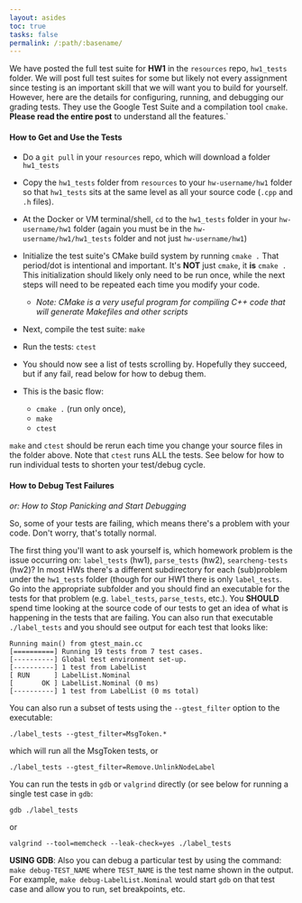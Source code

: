 ```yaml
---
layout: asides
toc: true
tasks: false
permalink: /:path/:basename/
---
```


We have posted the full test suite for **HW1** in the `resources` repo, `hw1_tests` folder. We will post full test suites for some but likely not every assignment since testing is an important skill that we will want you to build for yourself. However, here are the details for configuring, running, and debugging our grading tests. They use the Google Test Suite and a compilation tool `cmake`. **Please read the entire post** to understand all the features.`

#### How to Get and Use the Tests

*   Do a `git pull` in your `resources` repo, which will download a folder `hw1_tests`
    
*   Copy the `hw1_tests` folder from `resources` to your `hw-username/hw1` folder so that `hw1_tests` sits at the same level as all your source code (`.cpp` and `.h` files).
    
*   At the Docker or VM terminal/shell, `cd` to the `hw1_tests` folder in your `hw-username/hw1` folder (again you must be in the `hw-username/hw1/hw1_tests` folder and not just `hw-username/hw1`)
    
*   Initialize the test suite's CMake build system by running `cmake .`  That period/dot is intentional and important. It's **NOT** just `cmake`, it **is** `cmake .`  This initialization should likely only need to be run once, while the next steps will need to be repeated each time you modify your code.
    
    *   _Note: CMake is a very useful program for compiling C++ code that will generate Makefiles and other scripts_
        
*   Next, compile the test suite: `make`
    
*   Run the tests: `ctest`
    
*  You should now see a list of tests scrolling by. Hopefully they succeed, but if any fail, read below for how to debug them.

*   This is the basic flow:
    -  `cmake .` (run only once), 
    - `make` 
    - `ctest`

`make` and `ctest` should be rerun each time you change your source files in the folder above. Note that `ctest` runs ALL the tests. See below for how to run individual tests to shorten your test/debug cycle.
    

#### How to Debug Test Failures

_or: How to Stop Panicking and Start Debugging_  
  
So, some of your tests are failing, which means there's a problem with your code. Don't worry, that's totally normal.  
  
The first thing you'll want to ask yourself is, which homework problem is the issue occurring on: `label_tests` (hw1), `parse_tests` (hw2), `searcheng-tests` (hw2)? In most HWs there's a different subdirectory for each (sub)problem under the `hw1_tests` folder (though for our HW1 there is only `label_tests`. Go into the appropriate subfolder and you should find an executable for the tests for that problem (e.g. `label_tests`, `parse_tests`, etc.). You **SHOULD** spend time looking at the source code of our tests to get an idea of what is happening in the tests that are failing. You can also run that executable `./label_tests` and you should see output for each test that looks like:

```
Running main() from gtest_main.cc
[==========] Running 19 tests from 7 test cases.
[----------] Global test environment set-up.
[----------] 1 test from LabelList
[ RUN      ] LabelList.Nominal
[       OK ] LabelList.Nominal (0 ms)
[----------] 1 test from LabelList (0 ms total)
```

You can also run a subset of tests using the `--gtest_filter` option to the executable:

```
./label_tests --gtest_filter=MsgToken.*
```
which will run all the MsgToken tests, or

```
./label_tests --gtest_filter=Remove.UnlinkNodeLabel
```
You can run the tests in `gdb` or `valgrind` directly (or see below for running a single test case in `gdb`:

```
gdb ./label_tests
```

or

```
valgrind --tool=memcheck --leak-check=yes ./label_tests
```

**USING GDB**: Also you can debug a particular test by using the command: `make debug-TEST_NAME` where `TEST_NAME` is the test name shown in the output. For example, `make debug-LabelList.Nominal` would start `gdb` on that test case and allow you to run, set breakpoints, etc.


